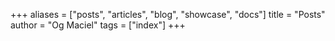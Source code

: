 +++
aliases = ["posts", "articles", "blog", "showcase", "docs"]
title = "Posts"
author = "Og Maciel"
tags = ["index"]
+++
